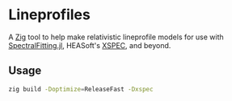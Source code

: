 # Lineprofiles

A [Zig](https://ziglang.org/) tool to help make relativistic lineprofile models for use with [SpectralFitting.jl](https://github.com/fjebaker/SpectralFitting.jl), HEASoft's [XSPEC](https://heasarc.gsfc.nasa.gov/xanadu/xspec/), and beyond.

## Usage

```bash
zig build -Doptimize=ReleaseFast -Dxspec
```
